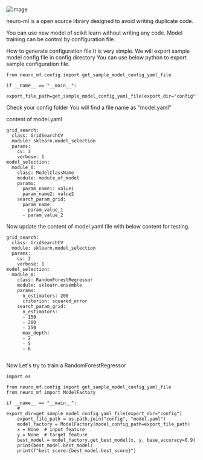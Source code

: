 ![image](https://user-images.githubusercontent.com/34875169/177150753-b68b0c66-3b15-4ecc-b168-1a77ebc3fc62.png)

neuro-ml is a open source library designed to avoid writing duplicate code.

You can use new model of scikit learn without writing any code.
Model training can be control by configuration file.

How to generate configuration file
It is very simple.
We will export sample model config file in config directory
You can use below python to export sample configuration file.

```commandline
from neuro_mf.config import get_sample_model_config_yaml_file

if __name__ == "__main__":
    export_file_path=get_sample_model_config_yaml_file(export_dir="config")

```
Check your config folder
You will find a file name as "model.yaml"

content of model.yaml
```commandline
grid_search:
  class: GridSearchCV
  module: sklearn.model_selection
  params:
    cv: 3
    verbose: 1
model_selection:
  module_0:
    class: ModelClassName
    module: module_of_model
    params:
      param_name1: value1
      param_name2: value2
    search_param_grid:
      param_name:
      - param_value_1
      - param_value_2
```

Now update the content of model.yaml file with below content for testing.
```commandline
grid_search:
  class: GridSearchCV
  module: sklearn.model_selection
  params:
    cv: 3
    verbose: 1
model_selection:
  module_0:
    class: RandomForestRegressor
    module: sklearn.ensemble
    params:
      n_estimators: 200
      criterion: squared_error
    search_param_grid:
      n_estimators:
      - 150
      - 200
      - 250
      max_depth:
      - 2
      - 5
      - 6
      
```

Now Let's try to train a RandomForestRegressor
```commandline
import os

from neuro_mf.config import get_sample_model_config_yaml_file
from neuro_mf import ModelFactory

if __name__ == "__main__":
    # export_dir=get_sample_model_config_yaml_file(export_dir="config")
    export_file_path = os.path.join("config", "model.yaml")
    model_factory = ModelFactory(model_config_path=export_file_path)
    x = None  # input feature
    y = None  # target feature
    best_model = model_factory.get_best_model(x, y, base_accuracy=0.9)
    print(best_model.best_model)
    print(f"best score:{best_model.best_score}")

```


